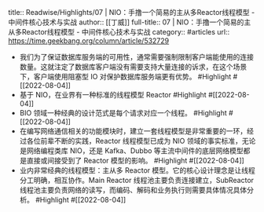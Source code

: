 title:: Readwise/Highlights/07 | NIO：手撸一个简易的主从多Reactor线程模型 - 中间件核心技术与实战
author:: [[丁威]]
full-title:: 07 | NIO：手撸一个简易的主从多Reactor线程模型 - 中间件核心技术与实战
category:: #articles
url:: https://time.geekbang.org/column/article/532729

- 我们为了保证数据库服务端的可用性，通常需要强制限制客户端能使用的连接数量。这就注定了数据库客户端没有需要支持大量连接的诉求，在这个场景下，客户端使用阻塞型 IO 对保护数据库服务端更有优势。 #Highlight #[[2022-08-04]]
- 基于 NIO，在业界有一种标准的线程模型 Reactor #Highlight #[[2022-08-04]]
- BIO 领域一种经典的设计范式是每个请求对应一个线程。 #Highlight #[[2022-08-04]]
- 在编写网络通信相关的功能模块时，建立一套线程模型是非常重要的一环，经过各位前辈不断的实践，Reactor 线程模型已成为 NIO 领域的事实标准，无论是网络编程类库 NIO，还是 Kafka、Dubbo 等主流中间件的底层网络模型都是直接或间接受到了 Reactor 模型的影响。 #Highlight #[[2022-08-04]]
- 业内非常经典的线程模型：主从多 Reactor 模型。它的核心设计理念是让线程分工明确，相互协作。Main Reactor 线程池主要负责连接建立，SubReactor 线程池主要负责网络的读写，而编码、解码和业务执行则需要具体情况具体分析。 #Highlight #[[2022-08-04]]